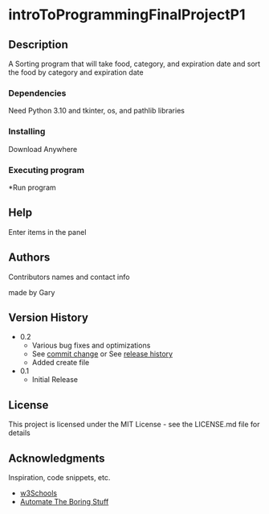 # introToProgrammingFinalProjectP1

## Description

A Sorting program that will take food, category, and expiration date and sort the food by category and expiration date

### Dependencies

Need Python 3.10 and tkinter, os, and pathlib libraries

### Installing

Download Anywhere

### Executing program

*Run program

## Help

Enter items in the panel

## Authors

Contributors names and contact info

made by Gary

## Version History

* 0.2
    * Various bug fixes and optimizations
    * See [commit change]() or See [release history]()
    * Added create file
* 0.1
    * Initial Release

## License

This project is licensed under the MIT License - see the LICENSE.md file for details

## Acknowledgments

Inspiration, code snippets, etc.
* [w3Schools](https://www.w3schools.com/python/default.asp)
* [Automate The Boring Stuff](https://automatetheboringstuff.com/)
